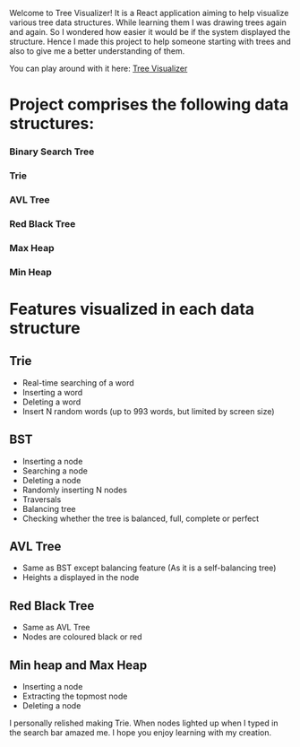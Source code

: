 Welcome to Tree Visualizer! It is a React application aiming to help visualize various tree data structures. While learning them I was drawing trees again and again. So I wondered how easier it would be if the system displayed the structure. Hence I made this project to help someone starting with trees and also to give me a better understanding of them. 

You can play around with it here: [Tree Visualizer](https://vandanrogheliya.github.io/tree-visualizer/) 

# Project comprises the following data structures:
### Binary Search Tree
### Trie
### AVL Tree
### Red Black Tree
### Max Heap
### Min Heap

# Features visualized in each data structure
## Trie
- Real-time searching of a word
- Inserting a word
- Deleting a word
- Insert N random words (up to 993 words, but limited by screen size)

## BST
- Inserting a node
- Searching a node
- Deleting a node
- Randomly inserting N nodes
- Traversals
- Balancing tree
- Checking whether the tree is balanced, full, complete or perfect

## AVL Tree
- Same as BST except balancing feature (As it is a self-balancing tree)
- Heights a displayed in the node

## Red Black Tree
- Same as AVL Tree
- Nodes are coloured black or red

## Min heap and Max Heap
- Inserting a node
- Extracting the topmost node
- Deleting a node

I personally relished making Trie. When nodes lighted up when I typed in the search bar amazed me. I hope you enjoy learning with my creation.
